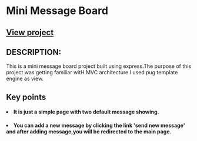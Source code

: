 # Mini Message Board

## <a href="https://safe-oasis-85438.herokuapp.com/">View project </a>

## DESCRIPTION:
This is a mini message board project built using express.The purpose of this project was getting familiar witH MVC architecture.I used pug template engine as view.
## Key points

#### <li>It is just a simple page with two default message showing.</li>

#### <li>You can add a new message by clicking the link 'send new message' and after adding message,you will be redirected to the main page.</li>

